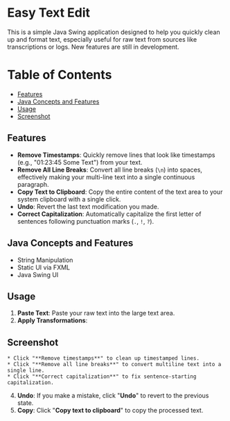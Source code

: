 # Easy Text Edit
This is a simple Java Swing application designed to help you quickly clean up and format text, especially useful for raw text from sources like transcriptions or logs. New features are still in development.

# Table of Contents
- [Features](#features)
- [Java Concepts and Features](#Java-Concepts-and-Features)
- [Usage](#Usage)
- [Screenshot](#screenshot)

## Features
* **Remove Timestamps**: Quickly remove lines that look like timestamps (e.g., "01:23:45 Some Text") from your text.
* **Remove All Line Breaks**: Convert all line breaks (`\n`) into spaces, effectively making your multi-line text into a single continuous paragraph.
* **Copy Text to Clipboard**: Copy the entire content of the text area to your system clipboard with a single click.
* **Undo**: Revert the last text modification you made.
* **Correct Capitalization**: Automatically capitalize the first letter of sentences following punctuation marks (`.`, `!`, `?`).

## Java Concepts and Features
- String Manipulation
- Static UI via FXML
- Java Swing UI

## Usage
1.  **Paste Text**: Paste your raw text into the large text area.
2.  **Apply Transformations**:

## Screenshot
    * Click "**Remove timestamps**" to clean up timestamped lines.
    * Click "**Remove all line breaks**" to convert multiline text into a single line.
    * Click "**Correct capitalization**" to fix sentence-starting capitalization.
4.  **Undo**: If you make a mistake, click "**Undo**" to revert to the previous state.
5.  **Copy**: Click "**Copy text to clipboard**" to copy the processed text.
